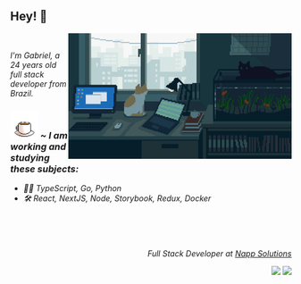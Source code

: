 <h2>Hey! 👋 </h2>

<img width="400px" align="right" src="https://github.com/dias-oblivion/dias-oblivion/blob/main/wallpaper.gif"/>

<p>&nbsp;</p>
<p><em>I'm Gabriel, a 24 years old full stack developer from Brazil.&nbsp;&nbsp;&nbsp;&nbsp;&nbsp;&nbsp;&nbsp;&nbsp;&nbsp;&nbsp;&nbsp;&nbsp;</p>

### <img width="50px" marginTop="10rem" src="https://github.com/dias-oblivion/dias-oblivion/blob/main/coffe_animation.gif"/> ~ I am working and studying these subjects:

<ul>
      <li>👨‍💻 TypeScript, Go, Python</li>
      <li> 🛠 React, NextJS, Node, Storybook, Redux, Docker</li>
</ul>

<br>

<p>&nbsp;</p>
<div align="right">
<p><em>Full Stack Developer at </em><a href="https://nappsolutions.com.br">Napp Solutions</a></p>

<a href="https://www.linkedin.com/in/gabriel-dias-dev/" target="_blank"><img src="https://img.shields.io/badge/-LinkedIn-%230077B5?style=for-the-badge&logo=linkedin&logoColor=white" target="_blank"></a>
<a href="https://www.instagram.com/dias_oblivion/" target="_blank"><img src="https://img.shields.io/badge/-Instagram-%23E4405F?style=for-the-badge&logo=instagram&logoColor=white" target="_blank"></a>
<br>




